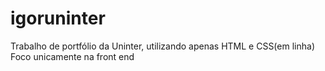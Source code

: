 # igoruninter
Trabalho de portfólio da Uninter, utilizando apenas HTML e CSS(em linha)
Foco unicamente na front end
